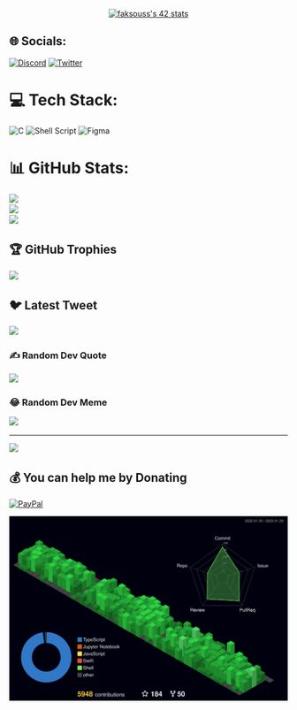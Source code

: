 <p align="center">
  <a href="https://manofmany.com/wp-content/uploads/2021/07/Working-From-Home-Memes-1.jpg"><img src="https://badge.mediaplus.ma/colorfulwaves/faksouss?1337Badge=off" alt="faksouss's 42 stats" /></a>
</p>

## 🌐 Socials:
[![Discord](https://img.shields.io/badge/Discord-%237289DA.svg?logo=discord&logoColor=white)](https://discord.gg/JAGUAR#6324) [![Twitter](https://img.shields.io/badge/Twitter-%231DA1F2.svg?logo=Twitter&logoColor=white)](https://twitter.com/@JAGUAR_326) 

# 💻 Tech Stack:
![C](https://img.shields.io/badge/c-%2300599C.svg?style=flat-square&logo=c&logoColor=white) ![Shell Script](https://img.shields.io/badge/shell_script-%23121011.svg?style=flat-square&logo=gnu-bash&logoColor=white) 	![Figma](https://img.shields.io/badge/figma-%23F24E1E.svg?style=flat-square&logo=figma&logoColor=white)
# 📊 GitHub Stats:
![](https://github-readme-stats.vercel.app/api?username=jaguar-ks&theme=radical&hide_border=false&include_all_commits=true&count_private=true)<br/>
![](https://github-readme-streak-stats.herokuapp.com/?user=jaguar-ks&theme=radical&hide_border=false)<br/>
![](https://github-readme-stats.vercel.app/api/top-langs/?username=jaguar-ks&theme=radical&hide_border=false&include_all_commits=true&count_private=true&layout=compact)

## 🏆 GitHub Trophies
![](https://github-profile-trophy.vercel.app/?username=jaguar-ks&theme=radical&no-frame=false&no-bg=false&margin-w=4)

## 🐦 Latest Tweet
[![](https://gtce.itsvg.in/api?username=@JAGUAR_326)](https://github.com/VishwaGauravIn/github-twitter-card-embed)

### ✍️ Random Dev Quote
![](https://quotes-github-readme.vercel.app/api?type=vetical&theme=radical)

### 😂 Random Dev Meme
<img src="https://random-memer.herokuapp.com/" width="512px"/>

---
[![](https://visitcount.itsvg.in/api?id=jaguar-ks&icon=1&color=11)](https://visitcount.itsvg.in)

  ## 💰 You can help me by Donating
  [![PayPal](https://img.shields.io/badge/PayPal-00457C?style=for-the-badge&logo=paypal&logoColor=white)](https://paypal.me/@JaguarKs) 

  
<!-- Proudly created with GPRM ( https://gprm.itsvg.in ) -->
![](./profile-3d-contrib/profile-night-green.svg)
